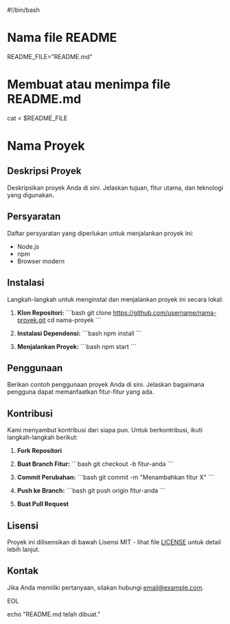 #!/bin/bash

# Nama file README

README_FILE="README.md"

# Membuat atau menimpa file README.md

cat <<EOL > $README_FILE

# Nama Proyek

## Deskripsi Proyek

Deskripsikan proyek Anda di sini. Jelaskan tujuan, fitur utama, dan teknologi yang digunakan.

## Persyaratan

Daftar persyaratan yang diperlukan untuk menjalankan proyek ini:

- Node.js
- npm
- Browser modern

## Instalasi

Langkah-langkah untuk menginstal dan menjalankan proyek ini secara lokal:

1. **Klon Repositori:**
   \`\`\`bash
   git clone https://github.com/username/nama-proyek.git
   cd nama-proyek
   \`\`\`

2. **Instalasi Dependensi:**
   \`\`\`bash
   npm install
   \`\`\`

3. **Menjalankan Proyek:**
   \`\`\`bash
   npm start
   \`\`\`

## Penggunaan

Berikan contoh penggunaan proyek Anda di sini. Jelaskan bagaimana pengguna dapat memanfaatkan fitur-fitur yang ada.

## Kontribusi

Kami menyambut kontribusi dari siapa pun. Untuk berkontribusi, ikuti langkah-langkah berikut:

1. **Fork Repositori**
2. **Buat Branch Fitur:**
   \`\`\`bash
   git checkout -b fitur-anda
   \`\`\`

3. **Commit Perubahan:**
   \`\`\`bash
   git commit -m "Menambahkan fitur X"
   \`\`\`

4. **Push ke Branch:**
   \`\`\`bash
   git push origin fitur-anda
   \`\`\`

5. **Buat Pull Request**

## Lisensi

Proyek ini dilisensikan di bawah Lisensi MIT - lihat file [LICENSE](LICENSE) untuk detail lebih lanjut.

## Kontak

Jika Anda memiliki pertanyaan, silakan hubungi [email@example.com](mailto:email@example.com).

EOL

echo "README.md telah dibuat."
